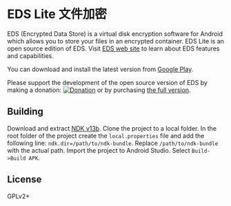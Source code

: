 # EDS Lite 文件加密

EDS (Encrypted Data Store) is a virtual disk encryption software for Android which allows you to store your files in an encrypted container. EDS Lite is an open source edition of EDS. Visit [EDS web site](https://sovworks.com/eds/) to learn about EDS features and capabilities.

You can download and install the latest version from [Google Play](https://play.google.com/store/apps/details?id=com.sovworks.edslite).

Please support the development of the open source version of EDS by making a donation: [![Donation](https://www.paypalobjects.com/en_US/i/btn/btn_donateCC_LG.gif)](https://sovworks.com/eds/donations.php) or by purchasing [the full version](https://play.google.com/store/apps/details?id=com.sovworks.eds.android).

## Building

Download and extract [NDK v13b](https://developer.android.com/ndk/downloads/older_releases.html). Clone the project to a local folder. In the root folder of the project create the `local.properties` file and add the following line: `ndk.dir=/path/to/ndk-bundle`. Replace `/path/to/ndk-bundle` with the actual path. Import the project to Android Studio. Select `Build->Build APK`.

## License

GPLv2+





